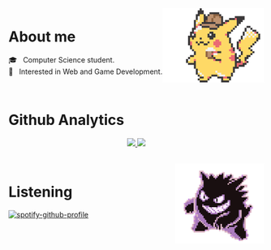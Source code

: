 

  <img src="assets/detective-pikachu.gif" align="right" width="200">


  <h1>About me</h1>

  🎓 &nbsp; Computer Science student.\
  🌱 &nbsp; Interested in Web and Game Development.

  <br>

  <h1>Github Analytics</h1>
  <p align="center">
  <a href="https://github.com/Vicenthresh">
    <img height="180em" src="https://github-readme-stats-eight-theta.vercel.app/api?username=Vicenthresh&show_icons=true&theme=algolia&include_all_commits=true&count_private=true"/>
    <img height="180em" src="https://github-readme-stats-eight-theta.vercel.app/api/top-langs/?username=Vicenthresh&layout=compact&langs_count=8&theme=algolia"/>
  </a>
  </p>
  <br>

  <img src="assets/gengar-spin.gif" align="right" width="175">

  <h1>Listening</h1>
  
[![spotify-github-profile](https://spotify-github-profile.vercel.app/api/view?uid=12175674216&cover_image=true&theme=novatorem&bar_color=53b14f&bar_color_cover=true)](https://github.com/kittinan/spotify-github-profile)



<!--
**Vicenthresh/Vicenthresh** is a ✨ _special_ ✨ repository because its `README.md` (this file) appears on your GitHub profile.

Here are some ideas to get you started:

- 🔭 I’m currently working on ...
- 🌱 I’m currently learning ...
- 👯 I’m looking to collaborate on ...
- 🤔 I’m looking for help with ...
- 💬 Ask me about ...
- 📫 How to reach me: ...
- 😄 Pronouns: ...
- ⚡ Fun fact: ...
-->
